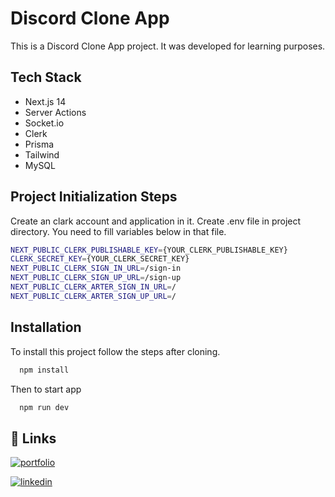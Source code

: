# Discord Clone App

This is a Discord Clone App project. It was developed for learning purposes.

## Tech Stack

- Next.js 14
- Server Actions
- Socket.io
- Clerk
- Prisma
- Tailwind
- MySQL

## Project Initialization Steps

Create an clark account and application in it.
Create .env file in project directory. You need to fill variables below in that file.

```bash
NEXT_PUBLIC_CLERK_PUBLISHABLE_KEY={YOUR_CLERK_PUBLISHABLE_KEY}
CLERK_SECRET_KEY={YOUR_CLERK_SECRET_KEY}
NEXT_PUBLIC_CLERK_SIGN_IN_URL=/sign-in
NEXT_PUBLIC_CLERK_SIGN_UP_URL=/sign-up
NEXT_PUBLIC_CLERK_ARTER_SIGN_IN_URL=/
NEXT_PUBLIC_CLERK_ARTER_SIGN_UP_URL=/
```

## Installation

To install this project follow the steps after cloning.

```bash
  npm install
```

Then to start app

```bash
  npm run dev
```

## 🔗 Links

[![portfolio](https://img.shields.io/badge/my_portfolio-000?style=for-the-badge&logo=ko-fi&logoColor=white)](https://mammimia.github.io/portfolio/)

[![linkedin](https://img.shields.io/badge/linkedin-0A66C2?style=for-the-badge&logo=linkedin&logoColor=white)](https://www.linkedin.com/in/muhammed-ali-aydin/)
